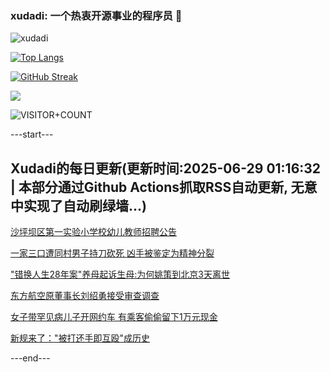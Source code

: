### xudadi: 一个热衷开源事业的程序员 👋

![xudadi](https://github-readme-stats-git-masterorgs-github-readme-stats-team.vercel.app/api?username=xudadi)

[![Top Langs](https://github-readme-stats.vercel.app/api/top-langs/?username=xudadi)](https://github.com/anuraghazra/github-readme-stats)

[![GitHub Streak](https://streak-stats.demolab.com?user=xudadi&locale=zh_Hans)](https://git.io/streak-stats)

![](https://raw.githubusercontent.com/xudadi/xudadi/main/assets/github-contribution-grid-snake.svg)

![VISITOR+COUNT](https://komarev.com/ghpvc/?username=xudadi&label=VISITOR+COUNT)


---start---

## Xudadi的每日更新(更新时间:2025-06-29 01:16:32 | 本部分通过Github Actions抓取RSS自动更新, 无意中实现了自动刷绿墙...)

[沙坪坝区第一实验小学校幼儿教师招聘公告](https://www.gongkaoleida.com/article/2479148)

[一家三口遭同村男子持刀砍死 凶手被鉴定为精神分裂](https://m.163.com/news/article/K3574SD8051492T3.html)

["错换人生28年案"养母起诉生母:为何姚策到北京3天离世](https://m.163.com/news/article/K356VP1U0514BE2Q.html)

[东方航空原董事长刘绍勇接受审查调查](https://m.163.com/news/article/K34TVK7K0001899O.html)

[女子带罕见病儿子开网约车 有乘客偷偷留下1万元现金](https://m.163.com/news/article/K32U7MEF0514D3UH.html)

[新规来了："被打还手即互殴"成历史](https://m.163.com/news/article/K34SA9NC0512D3VJ.html)

---end---
